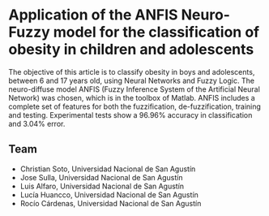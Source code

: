 # Application of the ANFIS Neuro-Fuzzy model for the classification of obesity in children and adolescents
The objective of this article is to classify obesity in boys and adolescents, between 6 and 17 years old, using Neural Networks and Fuzzy Logic. The neuro-diffuse model ANFIS
(Fuzzy Inference System of the Artificial Neural Network) was chosen, which is in the toolbox of Matlab. ANFIS includes a complete set of features for both the fuzzification, de-fuzzification, training and testing. Experimental tests show a 96.96% accuracy in classification and 3.04% error.  
## Team
- Christian Soto, Universidad Nacional de San Agustín
- Jose Sulla, Universidad Nacional de San Agustín
- Luis Alfaro, Universidad Nacional de San Agustín
- Lucía Huancco, Universidad Nacional de San Agustín
- Rocío Cárdenas, Universidad Nacional de San Agustín
